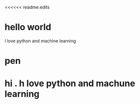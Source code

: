 <<<<<< readme.edits
# hello world
 
I love python and machine learning
# pen

# hi . h love python and machune learning
